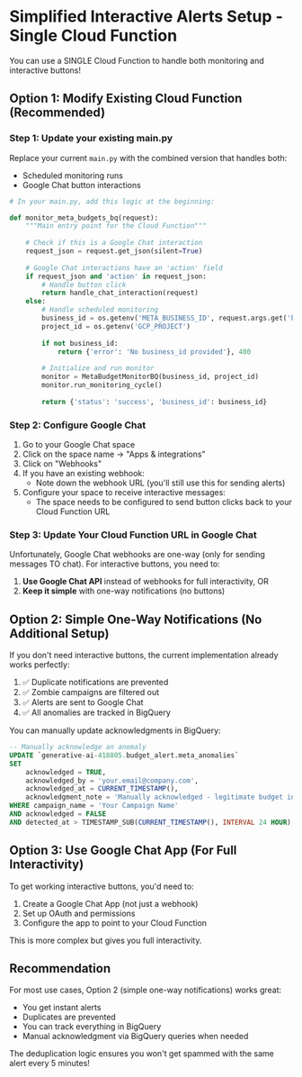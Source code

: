 # Simplified Interactive Alerts Setup - Single Cloud Function

You can use a SINGLE Cloud Function to handle both monitoring and interactive buttons!

## Option 1: Modify Existing Cloud Function (Recommended)

### Step 1: Update your existing main.py

Replace your current `main.py` with the combined version that handles both:
- Scheduled monitoring runs
- Google Chat button interactions

```python
# In your main.py, add this logic at the beginning:

def monitor_meta_budgets_bq(request):
    """Main entry point for the Cloud Function"""
    
    # Check if this is a Google Chat interaction
    request_json = request.get_json(silent=True)
    
    # Google Chat interactions have an 'action' field
    if request_json and 'action' in request_json:
        # Handle button click
        return handle_chat_interaction(request)
    else:
        # Handle scheduled monitoring
        business_id = os.getenv('META_BUSINESS_ID', request.args.get('business_id'))
        project_id = os.getenv('GCP_PROJECT')
        
        if not business_id:
            return {'error': 'No business_id provided'}, 400
        
        # Initialize and run monitor
        monitor = MetaBudgetMonitorBQ(business_id, project_id)
        monitor.run_monitoring_cycle()
        
        return {'status': 'success', 'business_id': business_id}
```

### Step 2: Configure Google Chat

1. Go to your Google Chat space
2. Click on the space name → "Apps & integrations" 
3. Click on "Webhooks"
4. If you have an existing webhook:
   - Note down the webhook URL (you'll still use this for sending alerts)
5. Configure your space to receive interactive messages:
   - The space needs to be configured to send button clicks back to your Cloud Function URL

### Step 3: Update Your Cloud Function URL in Google Chat

Unfortunately, Google Chat webhooks are one-way (only for sending messages TO chat). For interactive buttons, you need to:

1. **Use Google Chat API** instead of webhooks for full interactivity, OR
2. **Keep it simple** with one-way notifications (no buttons)

## Option 2: Simple One-Way Notifications (No Additional Setup)

If you don't need interactive buttons, the current implementation already works perfectly:

1. ✅ Duplicate notifications are prevented
2. ✅ Zombie campaigns are filtered out
3. ✅ Alerts are sent to Google Chat
4. ✅ All anomalies are tracked in BigQuery

You can manually update acknowledgments in BigQuery:

```sql
-- Manually acknowledge an anomaly
UPDATE `generative-ai-418805.budget_alert.meta_anomalies`
SET 
    acknowledged = TRUE,
    acknowledged_by = 'your.email@company.com',
    acknowledged_at = CURRENT_TIMESTAMP(),
    acknowledgment_note = 'Manually acknowledged - legitimate budget increase'
WHERE campaign_name = 'Your Campaign Name'
AND acknowledged = FALSE
AND detected_at > TIMESTAMP_SUB(CURRENT_TIMESTAMP(), INTERVAL 24 HOUR);
```

## Option 3: Use Google Chat App (For Full Interactivity)

To get working interactive buttons, you'd need to:

1. Create a Google Chat App (not just a webhook)
2. Set up OAuth and permissions
3. Configure the app to point to your Cloud Function

This is more complex but gives you full interactivity.

## Recommendation

For most use cases, Option 2 (simple one-way notifications) works great:
- You get instant alerts
- Duplicates are prevented
- You can track everything in BigQuery
- Manual acknowledgment via BigQuery queries when needed

The deduplication logic ensures you won't get spammed with the same alert every 5 minutes!